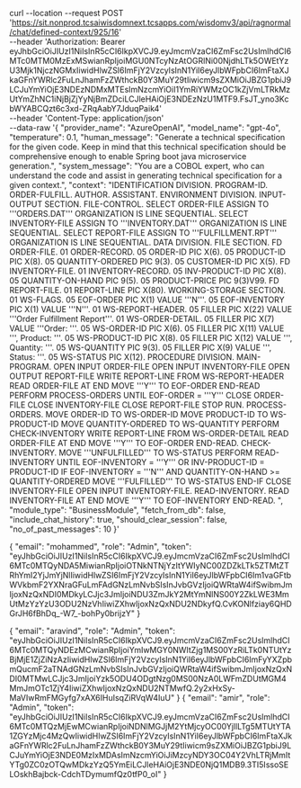 curl --location --request POST 'https://sit.nonprod.tcsaiwisdomnext.tcsapps.com/wisdomv3/api/ragnormal/chat/defined-context/925/16' \
--header 'Authorization: Bearer eyJhbGciOiJIUzI1NiIsInR5cCI6IkpXVCJ9.eyJmcmVzaCI6ZmFsc2UsImlhdCI6MTc0MTM0MzExMSwianRpIjoiMGU0NTcyNzAtOGRlNi00NjdhLTk5OWEtYzU3Mjk1NjczNGMxIiwidHlwZSI6ImFjY2VzcyIsInN1YiI6eyJlbWFpbCI6ImFtaXJkaGFnYWRlc2FuLnJhamFzZWthckB0Y3MuY29tIiwicm9sZXMiOiJBZG1pbiJ9LCJuYmYiOjE3NDEzNDMxMTEsImNzcmYiOiI1YmRiYWMzOC1kZjVmLTRkMzUtYmZhNC1iNjBjZjYyNjBmZDciLCJleHAiOjE3NDEzNzU1MTF9.FsJT_yno3KcbWYABCQzt6c3xd-ZRqAabY7JduqPaik4' \
--header 'Content-Type: application/json' \
--data-raw '{
    "provider_name": "AzureOpenAI",
    "model_name": "gpt-4o",
    "temperature": 0.1,
    "human_message": "Generate a technical specification for the given code. Keep in mind that this technical specification should be comprehensive enough to enable Spring boot java microservice generation.",
    "system_message": "You are a COBOL expert, who can understand the code and assist in generating technical specification for a given context.",
    "context": "IDENTIFICATION DIVISION.        PROGRAM-ID. ORDER-FULFILL.        AUTHOR. ASSISTANT.                ENVIRONMENT DIVISION.        INPUT-OUTPUT SECTION.        FILE-CONTROL.            SELECT ORDER-FILE ASSIGN TO '\''ORDERS.DAT'\''                ORGANIZATION IS LINE SEQUENTIAL.            SELECT INVENTORY-FILE ASSIGN TO '\''INVENTORY.DAT'\''                ORGANIZATION IS LINE SEQUENTIAL.            SELECT REPORT-FILE ASSIGN TO '\''FULFILLMENT.RPT'\''                ORGANIZATION IS LINE SEQUENTIAL.                DATA DIVISION.        FILE SECTION.        FD ORDER-FILE.        01 ORDER-RECORD.           05 ORDER-ID            PIC X(6).           05 PRODUCT-ID          PIC X(8).           05 QUANTITY-ORDERED    PIC 9(3).           05 CUSTOMER-ID         PIC X(5).                FD INVENTORY-FILE.        01 INVENTORY-RECORD.           05 INV-PRODUCT-ID      PIC X(8).           05 QUANTITY-ON-HAND    PIC 9(5).           05 PRODUCT-PRICE       PIC 9(3)V99.                FD REPORT-FILE.        01 REPORT-LINE            PIC X(80).                WORKING-STORAGE SECTION.        01 WS-FLAGS.           05 EOF-ORDER           PIC X(1) VALUE '\''N'\''.           05 EOF-INVENTORY       PIC X(1) VALUE '\''N'\''.                01 WS-REPORT-HEADER.           05 FILLER              PIC X(22) VALUE '\''Order Fulfillment Report'\''.                   01 WS-ORDER-DETAIL.           05 FILLER              PIC X(7) VALUE '\''Order: '\''.           05 WS-ORDER-ID         PIC X(6).           05 FILLER              PIC X(11) VALUE '\'', Product: '\''.           05 WS-PRODUCT-ID       PIC X(8).           05 FILLER              PIC X(12) VALUE '\'', Quantity: '\''.           05 WS-QUANTITY         PIC 9(3).           05 FILLER              PIC X(9) VALUE '\'', Status: '\''.           05 WS-STATUS           PIC X(12).                PROCEDURE DIVISION.        MAIN-PROGRAM.            OPEN INPUT ORDER-FILE            OPEN INPUT INVENTORY-FILE            OPEN OUTPUT REPORT-FILE                        WRITE REPORT-LINE FROM WS-REPORT-HEADER                        READ ORDER-FILE                AT END MOVE '\''Y'\'' TO EOF-ORDER            END-READ                        PERFORM PROCESS-ORDERS UNTIL EOF-ORDER = '\''Y'\''                        CLOSE ORDER-FILE            CLOSE INVENTORY-FILE            CLOSE REPORT-FILE                        STOP RUN.                    PROCESS-ORDERS.            MOVE ORDER-ID TO WS-ORDER-ID            MOVE PRODUCT-ID TO WS-PRODUCT-ID            MOVE QUANTITY-ORDERED TO WS-QUANTITY                        PERFORM CHECK-INVENTORY                        WRITE REPORT-LINE FROM WS-ORDER-DETAIL                        READ ORDER-FILE                AT END MOVE '\''Y'\'' TO EOF-ORDER            END-READ.                CHECK-INVENTORY.            MOVE '\''UNFULFILLED'\'' TO WS-STATUS                        PERFORM READ-INVENTORY UNTIL                 EOF-INVENTORY = '\''Y'\'' OR                INV-PRODUCT-ID = PRODUCT-ID                            IF EOF-INVENTORY = '\''N'\'' AND QUANTITY-ON-HAND >= QUANTITY-ORDERED                MOVE '\''FULFILLED'\'' TO WS-STATUS            END-IF                        CLOSE INVENTORY-FILE            OPEN INPUT INVENTORY-FILE.                    READ-INVENTORY.            READ INVENTORY-FILE                AT END MOVE '\''Y'\'' TO EOF-INVENTORY            END-READ.  ",
    "module_type": "BusinessModule",
    "fetch_from_db": false,
    "include_chat_history": true,
    "should_clear_session": false,
    "no_of_past_messages": 10
}'

{
    "email": "mohammed",
    "role": "Admin",
    "token": "eyJhbGciOiJIUzI1NiIsInR5cCI6IkpXVCJ9.eyJmcmVzaCI6ZmFsc2UsImlhdCI6MTc0MTQyNDA5MiwianRpIjoiOTNkNTNjYzItYWIyNC00ZDZkLTk5ZTMtZTRhYmI2YjJmYjNlIiwidHlwZSI6ImFjY2VzcyIsInN1YiI6eyJlbWFpbCI6Im1vaGFtbWVkbmF2YXNraGFuLmFAdGNzLmNvbSIsInJvbGVzIjoiQWRtaW4ifSwibmJmIjoxNzQxNDI0MDkyLCJjc3JmIjoiNDU3ZmJkY2MtYmNlNS00Y2ZkLWE3MmUtMzYzYzU3ODU2NzVhIiwiZXhwIjoxNzQxNDU2NDkyfQ.CvKONlfziay6QHDGrJH6fBhDq_-W7_-bohPy0brijzY"
}
 
{
    "email": "aravind",
    "role": "Admin",
    "token": "eyJhbGciOiJIUzI1NiIsInR5cCI6IkpXVCJ9.eyJmcmVzaCI6ZmFsc2UsImlhdCI6MTc0MTQyNDEzMCwianRpIjoiYmIwMGY0NWItZjg1MS00YzRiLTk0NTUtYzBjMjE1ZjZiNzAzIiwidHlwZSI6ImFjY2VzcyIsInN1YiI6eyJlbWFpbCI6ImFyYXZpbmQucmF2aTNAdGNzLmNvbSIsInJvbGVzIjoiQWRtaW4ifSwibmJmIjoxNzQxNDI0MTMwLCJjc3JmIjoiYzk5ODU4ODgtNzg0MS00NzA0LWFmZDUtMGM4MmJmOTc1ZjY4IiwiZXhwIjoxNzQxNDU2NTMwfQ.2y2xHxSy-MaVIwRmFMGyfg7xAX6IHuIsqZiRVqW4IuU"
}
{
    "email": "amir",
    "role": "Admin",
    "token": "eyJhbGciOiJIUzI1NiIsInR5cCI6IkpXVCJ9.eyJmcmVzaCI6ZmFsc2UsImlhdCI6MTc0MTQzMjEwMCwianRpIjoiNDNlMGJjM2YtMjcyOC00YjllLTg5MTUtYTA1ZGYzMjc4MzQwIiwidHlwZSI6ImFjY2VzcyIsInN1YiI6eyJlbWFpbCI6ImFtaXJkaGFnYWRlc2FuLnJhamFzZWthckB0Y3MuY29tIiwicm9sZXMiOiJBZG1pbiJ9LCJuYmYiOjE3NDE0MzIxMDAsImNzcmYiOiJiMzcyNDY3OC04Y2VhLTRjMmItYTg0ZC0zOTQwMDkzYzQ5YmEiLCJleHAiOjE3NDE0NjQ1MDB9.3TI5IssoSELOskhBajbck-CdchTDymumfQz0tfP0_oI"
}
